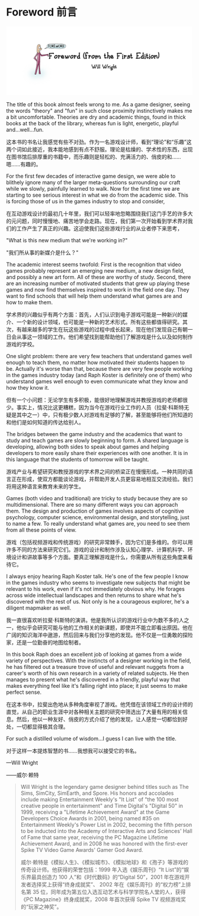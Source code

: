 # Foreword 前言

<p align="center">
<img src="images/foreword.png"/>
</p>

The title of this book almost feels wrong to me. As a game designer, seeing the words "theory" and "fun" in such close proximity instinctively makes me a bit uncomfortable. Theories are dry and academic things, found in thick books at the back of the library, whereas fun is light, energetic, playful and...well...fun.

这本书的书名让我感觉有些不对劲。作为一名游戏设计师，看到“理论”和“乐趣”这两个词如此接近，我本能地感到有点不舒服。理论是枯燥的、学术性的东西，出现在图书馆后排厚重的书籍中，而乐趣则是轻松的、充满活力的、俏皮的和……嗯……有趣的。

For the first few decades of interactive game design, we were able to blithely ignore many of the larger meta-questions surrounding our craft while we slowly, painfully learned to walk. Now for the first time we are starting to see serious interest in what we do from the academic side. This is forcing those of us in the games industry to stop and consider,

在互动游戏设计的最初几十年里，我们可以轻率地忽略围绕我们这门手艺的许多大的元问题，同时慢慢地、痛苦地学会走路。现在，我们第一次开始看到学术界对我们的工作产生了真正的兴趣。这迫使我们这些游戏行业的从业者停下来思考，

"What is this new medium that we're working in?"

"我们所从事的新媒介是什么？"

The academic interest seems twofold: First is the recognition that video games probably represent an emerging new medium, a new design field, and possibly a new art form. All of these are worthy of study. Second, there are an increasing number of motivated students that grew up playing these games and now find themselves inspired to work in the field one day. They want to find schools that will help them understand what games are and how to make them.

学术界的兴趣似乎有两个方面：首先，人们认识到电子游戏可能是一种新兴的媒介、一个新的设计领域，也可能是一种新的艺术形式。所有这些都值得研究。其次，有越来越多的学生在玩这些游戏的过程中成长起来，现在他们发现自己有朝一日会从事这一领域的工作。他们希望找到能帮助他们了解游戏是什么以及如何制作游戏的学校。

One slight problem: there are very few teachers that understand games well enough to teach them, no matter how motivated their students happen to be. Actually it's worse than that, because there are very few people working in the games industry today (and Raph Koster is definitely one of them) who understand games well enough to even communicate what they know and how they know it.

但有一个小问题：无论学生有多积极，能很好地理解游戏并教授游戏的老师都很少。事实上，情况比这更糟糕，因为当今在游戏行业工作的人员（拉斐·科斯特无疑是其中之一）中，只有极少数人对游戏有足够的了解，甚至能够将他们所知道的和他们是如何知道的传达给别人。

The bridges between the game industry and the academics that want to study and teach games are slowly beginning to form. A shared language is developing, allowing both sides to speak about games and helping developers to more easily share their experiences with one another. It is in this language that the students of tomorrow will be taught.

游戏产业与希望研究和教授游戏的学术界之间的桥梁正在慢慢形成。一种共同的语言正在形成，使双方都能谈论游戏，并帮助开发人员更容易地相互交流经验。我们将用这种语言来教育未来的学生。

Games (both video and traditional) are tricky to study because they are so multidimensional. There are so many different ways you can approach them. The design and production of games involves aspects of cognitive psychology, computer science, environmental design, and storytelling, just to name a few. To really understand what games are, you need to see them from all these points of view.

游戏（包括视频游戏和传统游戏）的研究非常棘手，因为它们是多维的。你可以用许多不同的方法来研究它们。游戏的设计和制作涉及认知心理学、计算机科学、环境设计和讲故事等多个方面。要真正理解游戏是什么，你需要从所有这些角度来看待它。

I always enjoy hearing Raph Koster talk. He's one of the few people I know in the games industry who seems to investigate new subjects that might be relevant to his work, even if it's not immediately obvious why. He forages across wide intellectual landscapes and then returns to share what he's discovered with the rest of us. Not only is he a courageous explorer, he's a diligent mapmaker as well.

我一直很喜欢听拉斐·科斯特的演讲。他是我所认识的游戏行业中为数不多的人之一，他似乎会研究可能与他的工作相关的新课题，即使并不能立即看出原因。他在广阔的知识海洋中遨游，然后回来与我们分享他的发现。他不仅是一位勇敢的探险家，还是一位勤奋的地图绘制者。

In this book Raph does an excellent job of looking at games from a wide variety of perspectives. With the instincts of a designer working in the field, he has filtered out a treasure trove of useful and relevant nuggets from a career's worth of his own research in a variety of related subjects. He then manages to present what he's discovered in a friendly, playful way that makes everything feel like it's falling right into place; it just seems to make perfect sense.

在这本书中，拉斐出色地从多种角度审视了游戏。他凭借在该领域工作的设计师的直觉，从自己的职业生涯中对各种相关主题的研究中筛选出了大量有用的相关信息。然后，他以一种友好、俏皮的方式介绍了他的发现，让人感觉一切都恰到好处，一切都显得极其合理。

For such a distilled volume of wisdom...I guess I can live with the title.

对于这样一本提炼智慧的书……我想我可以接受它的书名。

—Will Wright

——威尔·赖特

> Will Wright is the legendary game designer behind titles such as The Sims, SimCity, SimEarth, and Spore. His honors and accolades include making Entertainment Weekly's "It List" of "the 100 most creative people in entertainment" and Time Digital's "Digital 50" in 1999, receiving a "Lifetime Achievement Award" at the Game Developers Choice Awards in 2001, being named #35 on Entertainment Weekly's Power List in 2002, becoming the fifth person to be inducted into the Academy of Interactive Arts and Sciences' Hall of Fame that same year, receiving the PC Magazine Lifetime Achievement Award, and in 2008 he was honored with the first-ever Spike TV Video Game Awards' Gamer God Award.
> 
> 威尔·赖特是《模拟人生》、《模拟城市》、《模拟地球》和《孢子》等游戏的传奇设计师。他获得的荣誉包括：1999 年入选《娱乐周刊》“It List”的“娱乐界最具创造力 100 人”和《时代数码》的“Digital 50”，2001 年在游戏开发者选择奖上获得“终身成就奖”、 2002 年在《娱乐周刊》的“权力榜”上排名第 35 位，同年成为第五位入选互动艺术与科学学院名人堂的人，获得《PC Magazine》终身成就奖，2008 年首次获得 Spike TV 视频游戏奖的“玩家之神奖”。
